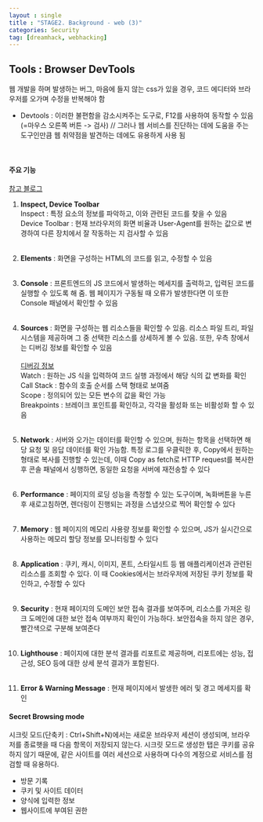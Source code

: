 ```yaml
---
layout : single
title : "STAGE2. Background - web (3)"
categories: Security
tag: [dreamhack, webhacking]
---
```


## Tools : Browser DevTools

웹 개발을 하며 발생하는 버그, 마음에 들지 않는 css가 있을 경우, 코드 에디터와 브라우저를 오가며 수정을 반복해야 함
<br>

- Devtools : 이러한 불편함을 감소시켜주는 도구로, F12를 사용하여 동작할 수 있음 (=마우스 오른쪽 버튼 -> 검사) //
그러나 웹 서비스를 진단하는 데에 도움을 주는 도구인만큼 웹 취약점을 발견하는 데에도 유용하게 사용 됨
<br>

#### 주요 기능

<a href = "https://blog.naver.com/vkfkdto0209/222385478281"> 참고 블로그 </a>

1. **Inspect, Device Toolbar**<br>
Inspect : 특정 요소의 정보를 파악하고, 이와 관련된 코드를 찾을 수 있음<br>
Device Toolbar : 현재 브라우저의 화면 비율과 User-Agent를 원하는 값으로 변경하여 다른 장치에서 잘 작동하는 지 검사할 수 있음<br><br>
2. **Elements** : 화면을 구성하는 HTML의 코드를 읽고, 수정할 수 있음<br><br>
3. **Console** : 프론트엔드의 JS 코드에서 발생하는 메세지를 출력하고, 입력된 코드를 실행할 수 있도록 해 줌. 웹 페이지가 구동될 때 오류가 발생한다면 이 또한 Console 패널에서 확인할 수 있음<br><br>
4. **Sources** : 화면을 구성하는 웹 리소스들을 확인할 수 있음. 리소스 파일 트리, 파일 시스템을 제공하며 그 중 선택한 리소스를 상세하게 볼 수 있음. 또한, 우측 창에서는 디버깅 정보를 확인할 수 있음<br><br>
<u>디버깅 정보</u><br>
Watch : 원하는 JS 식을 입력하여 코드 실행 과정에서 해당 식의 값 변화를 확인<br>
Call Stack : 함수의 호출 순서를 스택 형태로 보여줌<br>
Scope : 정의되어 있는 모든 변수의 값을 확인 가능<br>
Breakpoints : 브레이크 포인트를 확인하고, 각각을 활성화 또는 비활성화 할 수 있음<br><br>

5. **Network** : 서버와 오가는 데이터를 확인할 수 있으며, 원하는 항목을 선택하면 해당 요청 및 응답 데이터를 확인 가능함. 특정 로그를 우클릭한 후, Copy에서 원하는 형태로 복사를 진행할 수 있는데, 이때 Copy as fetch로 HTTP request를 복사한 후 콘솔 패널에서 싱행하면, 동일한 요청을 서버에 재전송할 수 있다<br><br>
6. **Performance** : 페이지의 로딩 성능을 측정할 수 있는 도구이며, 녹화버튼을 누른 후 새로고침하면, 렌더링이 진행되는 과정을 스냅샷으로 찍어 확인할 수 있다<br><br>
7. **Memory** : 웹 페이지의 메모리 사용량 정보를 확인할 수 있으며, JS가 실시간으로 사용하는 메모리 할당 정보를 모니터링할 수 있다<br><br>
7. **Application** : 쿠키, 캐시, 이미지, 폰트, 스타일시트 등 웹 애플리케이션과 관련된 리소스를 조회할 수 있다. 이 때 Cookies에서는 브라우저에 저장된 쿠키 정보를 확인하고, 수정할 수 있다<br><br>
8. **Security** : 현재 페이지의 도메인 보안 접속 결과를 보여주며, 리소스를 가져온 링크 도메인에 대한 보안 접속 여부까지 확인이 가능하다. 보안접속을 하지 않은 경우, 빨간색으로 구분해 보여준다<br><br>
9. **Lighthouse** : 페이지에 대한 분석 결과를 리포트로 제공하며, 리포트에는 성능, 접근성, SEO 등에 대한 상세 분석 결과가 포함된다.<br><br>
10. **Error & Warning Message** : 현재 페이지에서 발생한 에러 및 경고 메세지를 확인

#### Secret Browsing mode

시크릿 모드(단축키 : Ctrl+Shift+N)에서는 새로운 브라우저 세션이 생성되며, 브라우저를 종료햇을 때 다음 항목이 저장되지 않는다. 시크릿 모드로 생성한 탭은 쿠키를 공유하지 않기 때문에, 같은 사이트를 여러 세션으로 사용하며 다수의 계정으로 서비스를 점검할 때 유용하다.

- 방문 기록
- 쿠키 및 사이트 데이터
- 양식에 입력한 정보
- 웹사이트에 부여된 권한
